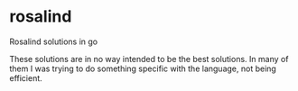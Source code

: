 rosalind
========

Rosalind solutions in go

These solutions are in no way intended to be the best solutions.
In many of them I was trying to do something specific with the language, not being efficient.
